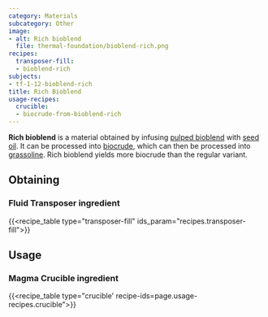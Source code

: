 ```yaml
---
category: Materials
subcategory: Other
image:
- alt: Rich bioblend
  file: thermal-foundation/bioblend-rich.png
recipes:
  transposer-fill:
  - bioblend-rich
subjects:
- tf-1-12-bioblend-rich
title: Rich Bioblend
usage-recipes:
  crucible:
  - biocrude-from-bioblend-rich
---
```


**Rich bioblend** is a material obtained by infusing [pulped
bioblend](../pulped-bioblend/) with [seed
oil](../seed-oil/). It can be processed into
[biocrude](../biocrude/), which can then be processed into
[grassoline](../grassoline/). Rich bioblend yields more
biocrude than the regular variant.


Obtaining
---------

### Fluid Transposer ingredient
{{<recipe_table type="transposer-fill" ids_param="recipes.transposer-fill">}}


Usage
-----

### Magma Crucible ingredient
{{<recipe_table type="crucible' recipe-ids=page.usage-recipes.crucible">}}
